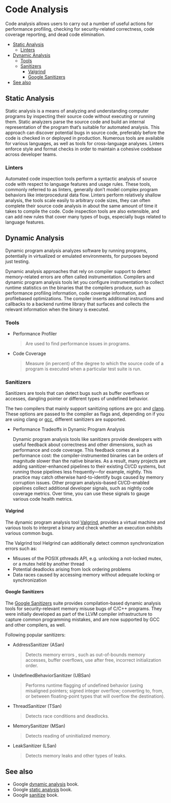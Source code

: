 # Code Analysis

Code analysis allows users to carry out a number of useful actions for performance profiling, checking for security-related correctness, code coverage reporting, and dead code elimination.

- [Static Analysis](#static-analysis)
  - [Linters](#linters)
- [Dynamic Analysis](#dynamic-analysis)
  - [Tools](#tools)
  - [Sanitizers](#sanitizers)
    - [Valgrind](#valgrind)
    - [Google Sanitizers](#google-sanitizers)
- [See also](#see-also)

## Static Analysis

Static analysis is a means of analyzing and  understanding computer programs by inspecting their source code without executing or running them. Static analyzers parse the source code and build an internal representation of the program that’s suitable for automated analysis. This approach can discover potential bugs in source code, preferably before the code is checked in or deployed in production. Numerous tools are available for various languages, as well as tools for cross-language analyses. Linters enforce style and format checks in order to maintain a cohesive codebase across developer teams.

### Linters

Automated code inspection tools perform a syntactic analysis of source code with respect to language features and usage rules. These tools, commonly referred to as linters, generally don’t model complex program behaviors like interprocedural data flow. Linters perform relatively shallow analysis, the tools scale easily to arbitrary code sizes, they can often complete their source code analysis in about the same amount of time it takes to compile the code. Code inspection tools are also extensible, and can add new rules that cover many types of bugs, especially bugs related to language features.

## Dynamic Analysis

Dynamic program analysis analyzes software by running programs, potentially in virtualized or emulated environments, for purposes beyond just testing.

Dynamic analysis approaches that rely on compiler support to detect memory-related errors are often called instrumentation. Compilers and dynamic program analysis tools let you configure instrumentation to collect runtime statistics on the binaries that the compilers produce, such as performance profiling information, code coverage information, and profilebased optimizations. The compiler inserts additional instructions and callbacks to a backend runtime library that surfaces and collects the relevant information when the binary is executed.

### Tools

- Performance Profiler
  > Are used to find performance issues in programs.

- Code Coverage
  > Measure (in percent) of the degree to which the source code of a program is executed when a particular test suite is run.

### Sanitizers

Sanitizers are tools that can detect bugs such as buffer overflows or accesses, dangling pointer or different types of undefined behavior.

The two compilers that mainly support sanitizing options are gcc and [clang](https://clang.llvm.org/docs/UsersManual.html#controlling-code-generation). These options are passed to the compiler as flags and, depending on if you are using clang or [gcc](https://gcc.gnu.org/onlinedocs/gcc/Instrumentation-Options.html), different sanitizers are supported.

- Performance Tradeoffs in Dynamic Program Analysis

  Dynamic program analysis tools like sanitizers provide developers with useful feedback about correctness and other dimensions, such as performance and code coverage. This feedback comes at a performance cost: the compiler-instrumented binaries can be orders of magnitude slower than the native binaries. As a result, many projects are adding sanitizer-enhanced pipelines to their existing CI/CD systems, but running those pipelines less frequently—for example, nightly. This practice may catch otherwise hard-to-identify bugs caused by memory corruption issues. Other program analysis–based CI/CD-enabled pipelines collect additional developer signals, such as nightly code coverage metrics. Over time, you can use these signals to gauge various code health metrics.

#### Valgrind

The dynamic program analysis tool [Valgrind](https://valgrind.org/), provides a virtual machine and various tools to interpret a binary and check whether an execution exhibits various common bugs.

The Valgrind tool Helgrind can additionally detect common synchronization errors such as:

- Misuses of the POSIX pthreads API, e.g. unlocking a not-locked mutex, or a mutex held by another thread
- Potential deadlocks arising from lock ordering problems
- Data races caused by accessing memory without adequate locking or synchronization

#### Google Sanitizers

The [Google Sanitizers](https://github.com/google/sanitizers/wiki) suite provides compilation-based dynamic analysis tools for security-relevant memory misuse bugs of C/C++ programs. They were initially developed as part of the LLVM compiler infrastructure to capture common programming mistakes, and are now supported by GCC and other compilers, as well.

Following popular sanitizers:

- AddressSanitizer (ASan)
  > Detects memory errors , such as out-of-bounds memory accesses, buffer overflows, use after free, incorrect initialization order.

- UndefinedBehaviorSanitizer (UBSan)
  > Performs runtime flagging of undefined behavior (using misaligned  pointers; signed integer overflow; converting to, from, or between floating-point types that will overflow the destination).

- ThreadSanitizer (TSan)
  > Detects race conditions and deadlocks.

- MemorySanitizer (MSan)
  > Detects reading of uninitialized memory.

- LeakSanitizer (LSan)
  > Detects memory leaks and other types of leaks.

## See also

- Google [dynamic analysis](https://static.googleusercontent.com/media/sre.google/de//static/pdf/building_secure_and_reliable_systems.pdf#page=313&zoom=100,0,600) book.
- Google [static analysis](https://static.googleusercontent.com/media/sre.google/de//static/pdf/building_secure_and_reliable_systems.pdf#page=326&zoom=100,0,600) book.
- Google [sanitize](https://static.googleusercontent.com/media/sre.google/de//static/pdf/building_secure_and_reliable_systems.pdf#page=303&zoom=100,0,530) book.
